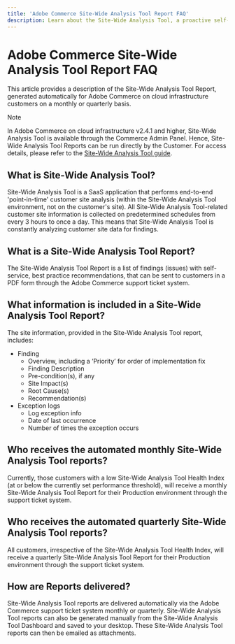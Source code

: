 ```yaml
---
title: 'Adobe Commerce Site-Wide Analysis Tool Report FAQ'
description: Learn about the Site-Wide Analysis Tool, a proactive self-service tool and central repository that includes detailed system insights and recommendations to ensure the security and operability of your Adobe Commerce installation.
---
```

# Adobe Commerce Site-Wide Analysis Tool Report FAQ

This article provides a description of the Site-Wide Analysis Tool Report, generated automatically for Adobe Commerce on cloud infrastructure customers on a monthly or quarterly basis.

>[!NOTE]
>
>In Adobe Commerce on cloud infrastructure v2.4.1 and higher, Site-Wide Analysis Tool is available through the Commerce Admin Panel. Hence, Site-Wide Analysis Tool Reports can be run directly by the Customer. For access details, please refer to the [Site-Wide Analysis Tool guide](https://experienceleague.adobe.com/docs/commerce-operations/tools/site-wide-analysis-tool/access.html).

## What is Site-Wide Analysis Tool?

Site-Wide Analysis Tool is a SaaS application that performs end-to-end 'point-in-time' customer site analysis (within the Site-Wide Analysis Tool environment, not on the customer's site). All Site-Wide Analysis Tool-related customer site information is collected on predetermined schedules from every 3 hours to once a day. This means that Site-Wide Analysis Tool is constantly analyzing customer site data for findings.

## What is a Site-Wide Analysis Tool Report?

The Site-Wide Analysis Tool Report is a list of findings (issues) with self-service, best practice recommendations, that can be sent to customers in a PDF form through the Adobe Commerce support ticket system.

## What information is included in a Site-Wide Analysis Tool Report?

The site information, provided in the Site-Wide Analysis Tool report, includes:

* Finding
  * Overview, including a ‘Priority’ for order of implementation fix
  * Finding Description
  * Pre-condition(s), if any
  * Site Impact(s)
  * Root Cause(s)
  * Recommendation(s)
* Exception logs
  * Log exception info
  * Date of last occurrence
  * Number of times the exception occurs
 
## Who receives the automated monthly Site-Wide Analysis Tool reports?

Currently, those customers with a low Site-Wide Analysis Tool Health Index (at or below the currently set performance threshold), will receive a monthly Site-Wide Analysis Tool Report for their Production environment through the support ticket system.

## Who receives the automated quarterly Site-Wide Analysis Tool reports?

All customers, irrespective of the Site-Wide Analysis Tool Health Index, will receive a quarterly Site-Wide Analysis Tool Report for their Production environment through the support ticket system.

## How are Reports delivered?

Site-Wide Analysis Tool reports are delivered automatically via the Adobe Commerce support ticket system monthly or quarterly. Site-Wide Analysis Tool reports can also be generated manually from the Site-Wide Analysis Tool Dashboard and saved to your desktop. These Site-Wide Analysis Tool reports can then be emailed as attachments.
